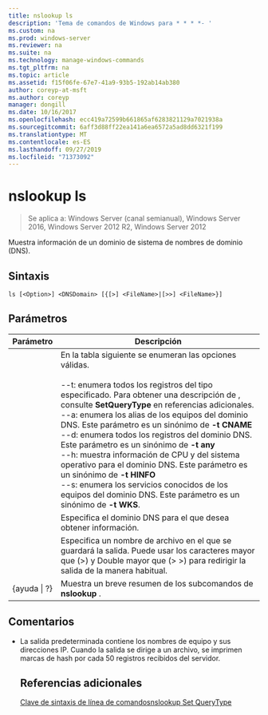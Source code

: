 ```yaml
---
title: nslookup ls
description: 'Tema de comandos de Windows para * * * *- '
ms.custom: na
ms.prod: windows-server
ms.reviewer: na
ms.suite: na
ms.technology: manage-windows-commands
ms.tgt_pltfrm: na
ms.topic: article
ms.assetid: f15f06fe-67e7-41a9-93b5-192ab14ab380
author: coreyp-at-msft
ms.author: coreyp
manager: dongill
ms.date: 10/16/2017
ms.openlocfilehash: ecc419a72599b661865af6283821129a7021938a
ms.sourcegitcommit: 6aff3d88ff22ea141a6ea6572a5ad8dd6321f199
ms.translationtype: MT
ms.contentlocale: es-ES
ms.lasthandoff: 09/27/2019
ms.locfileid: "71373092"
---
```

# <a name="nslookup-ls"></a>nslookup ls

>Se aplica a: Windows Server (canal semianual), Windows Server 2016, Windows Server 2012 R2, Windows Server 2012

Muestra información de un dominio de sistema de nombres de dominio (DNS).
## <a name="syntax"></a>Sintaxis
```
ls [<Option>] <DNSDomain> [{[>] <FileName>|[>>] <FileName>}]
```
## <a name="parameters"></a>Parámetros

|    Parámetro    |                                                                                                                                                                                                                                                                                                               Descripción                                                                                                                                                                                                                                                                                                                |
|-----------------|------------------------------------------------------------------------------------------------------------------------------------------------------------------------------------------------------------------------------------------------------------------------------------------------------------------------------------------------------------------------------------------------------------------------------------------------------------------------------------------------------------------------------------------------------------------------------------------------------------------------------------------|
|    <Option>     | En la tabla siguiente se enumeran las opciones válidas.<br /><br />--t: enumera todos los registros del tipo especificado. Para obtener una descripción de <querytype>, consulte **SetQueryType** en referencias adicionales.<br />--a: enumera los alias de los equipos del dominio DNS. Este parámetro es un sinónimo de **-t CNAME**<br />--d: enumera todos los registros del dominio DNS. Este parámetro es un sinónimo de **-t any**<br />--h: muestra información de CPU y del sistema operativo para el dominio DNS. Este parámetro es un sinónimo de **-t HINFO**<br />--s: enumera los servicios conocidos de los equipos del dominio DNS. Este parámetro es un sinónimo de **-t WKS**. |
|   <DNSDomain>   |                                                                                                                                                                                                                                                                                         Especifica el dominio DNS para el que desea obtener información.                                                                                                                                                                                                                                                                                         |
|   <FileName>    |                                                                                                                                                                                                                                 Especifica un nombre de archivo en el que se guardará la salida. Puede usar los caracteres mayor que (>) y Double mayor que (> >) para redirigir la salida de la manera habitual.                                                                                                                                                                                                                                  |
| {ayuda &#124; ?} |                                                                                                                                                                                                                                                                                          Muestra un breve resumen de los subcomandos de **nslookup** .                                                                                                                                                                                                                                                                                           |

## <a name="remarks"></a>Comentarios
- La salida predeterminada contiene los nombres de equipo y sus direcciones IP. Cuando la salida se dirige a un archivo, se imprimen marcas de hash por cada 50 registros recibidos del servidor.
  ## <a name="additional-references"></a>Referencias adicionales
  [Clave de sintaxis de línea de comandos](command-line-syntax-key.md)[nslookup Set QueryType](nslookup-set-querytype.md) 
  
